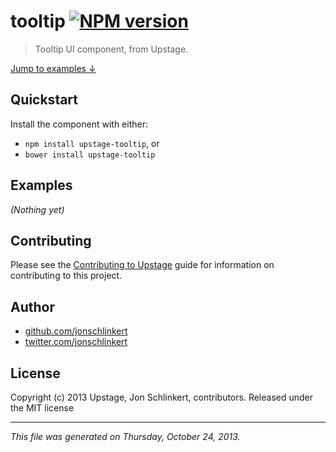 # tooltip [![NPM version](https://badge.fury.io/js/tooltip.png)](http://badge.fury.io/js/tooltip)

> Tooltip UI component, from Upstage.

[Jump to examples ↓](./EXAMPLES.md)

## Quickstart
Install the component with either:

* `npm install upstage-tooltip`, or
* `bower install upstage-tooltip`

## Examples

_(Nothing yet)_

## Contributing
Please see the [Contributing to Upstage](https://github.com/upstage/upstage/blob/master/CONTRIBUTING.md) guide for information on contributing to this project.

## Author

+ [github.com/jonschlinkert](https://github.com/jonschlinkert)
+ [twitter.com/jonschlinkert](http://twitter.com/jonschlinkert)

## License
Copyright (c) 2013 Upstage, Jon Schlinkert, contributors.
Released under the MIT license

***

_This file was generated on Thursday, October 24, 2013._

